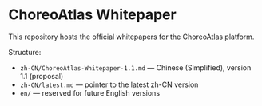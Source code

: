 # ChoreoAtlas Whitepaper

This repository hosts the official whitepapers for the ChoreoAtlas platform.

Structure:
- `zh-CN/ChoreoAtlas-Whitepaper-1.1.md` — Chinese (Simplified), version 1.1 (proposal)
- `zh-CN/latest.md` — pointer to the latest zh-CN version
- `en/` — reserved for future English versions

